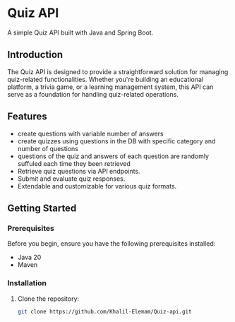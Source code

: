 # Quiz API

A simple Quiz API built with Java and Spring Boot.

## Introduction

The Quiz API is designed to provide a straightforward solution for managing quiz-related functionalities. Whether you're building an educational platform, a trivia game, or a learning management system, this API can serve as a foundation for handling quiz-related operations.

## Features

- create questions with variable number of answers
- create quizzes using questions in the DB with specific category and number of questions
- questions of the quiz and answers of each question are randomly suffuled each time they been retrieved
- Retrieve quiz questions via API endpoints.
- Submit and evaluate quiz responses.
- Extendable and customizable for various quiz formats.

## Getting Started

### Prerequisites

Before you begin, ensure you have the following prerequisites installed:

- Java 20
- Maven

### Installation

1. Clone the repository:

   ```bash
   git clone https://github.com/Khalil-Elemam/Quiz-api.git
